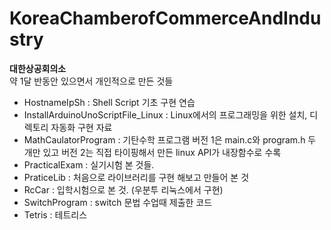 # KoreaChamberofCommerceAndIndustry

**대한상공회의소**  
약 1달 반동안 있으면서 개인적으로 만든 것들
  
- HostnameIpSh : Shell Script 기초 구현 연습
- InstallArduinoUnoScriptFile_Linux : Linux에서의 프로그래밍을 위한 설치, 디렉토리 자동화 구현 자료  
- MathCaulatorProgram : 기탄수학 프로그램 버전 1은 main.c와 program.h 두 개만 있고 버전 2는 직접 타이핑해서 만든 linux API가 내장함수로 수록  
- PracticalExam  : 실기시험 본 것들.   
- PraticeLib : 처음으로 라이브러리를 구현 해보고 만들어 본 것   
- RcCar : 입학시험으로 본 것. (우분투 리눅스에서 구현)  
- SwitchProgram : switch 문법 수업때 제출한 코드  
- Tetris : 테트리스  

